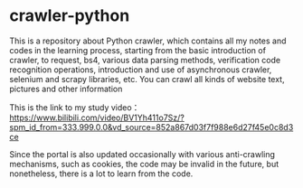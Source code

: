 # crawler-python

This is a repository about Python crawler, which contains all my notes and codes in the learning process, starting from the basic introduction of crawler, to request, bs4, various data parsing methods, verification code recognition operations, introduction and use of asynchronous crawler, selenium and scrapy libraries, etc. You can crawl all kinds of website text, pictures and other information

This is the link to my study video：https://www.bilibili.com/video/BV1Yh411o7Sz/?spm_id_from=333.999.0.0&vd_source=852a867d03f7f988e6d27f45e0c8d3ce

Since the portal is also updated occasionally with various anti-crawling mechanisms, such as cookies, the code may be invalid in the future, but nonetheless, there is a lot to learn from the code.


